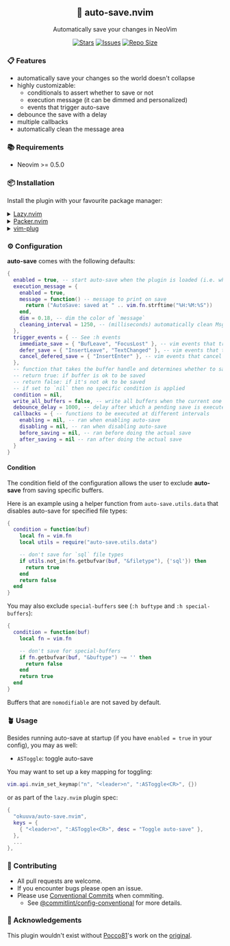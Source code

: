 <p align="center">
  <h2 align="center">🧶 auto-save.nvim</h2>
</p>

<p align="center">
  Automatically save your changes in NeoVim
</p>

<p align="center">
  <a href="https://github.com/okuuva/auto-save.nvim/stargazers">
    <img alt="Stars" src="https://img.shields.io/github/stars/okuuva/auto-save.nvim?style=for-the-badge&logo=starship&color=C9CBFF&logoColor=D9E0EE&labelColor=302D41"></a>
  <a href="https://github.com/okuuva/auto-save.nvim/issues">
    <img alt="Issues" src="https://img.shields.io/github/issues/okuuva/auto-save.nvim?style=for-the-badge&logo=bilibili&color=F5E0DC&logoColor=D9E0EE&labelColor=302D41"></a>
  <a href="https://github.com/okuuva/auto-save.nvim">
    <img alt="Repo Size" src="https://img.shields.io/github/repo-size/okuuva/auto-save.nvim?color=%23DDB6F2&label=SIZE&logo=codesandbox&style=for-the-badge&logoColor=D9E0EE&labelColor=302D41"/></a>
</p>

### 📋 Features

- automatically save your changes so the world doesn't collapse
- highly customizable:
  - conditionals to assert whether to save or not
  - execution message (it can be dimmed and personalized)
  - events that trigger auto-save
- debounce the save with a delay
- multiple callbacks
- automatically clean the message area

### 📚 Requirements

- Neovim >= 0.5.0

### 📦 Installation

Install the plugin with your favourite package manager:

<details>
  <summary><a href="https://github.com/folke/lazy.nvim">Lazy.nvim</a></summary>

```lua
{
  "okuuva/auto-save.nvim",
  cmd = "ASToggle", -- optional for lazy loading on command
  event = { "InsertLeave", "TextChanged" } -- optional for lazy loading on trigger events
  opts = {
    -- your config goes here
    -- or just leave it empty :)
  },
},
```

</details>

<details>
  <summary><a href="https://github.com/wbthomason/packer.nvim">Packer.nvim</a></summary>

```lua
use({
  "okuuva/auto-save.nvim",
  config = function()
   require("auto-save").setup {
     -- your config goes here
     -- or just leave it empty :)
   }
  end,
})
```

</details>

<details>
  <summary><a href="https://github.com/junegunn/vim-plug">vim-plug</a></summary>

```vim
Plug 'okuuva/auto-save.nvim'
lua << EOF
  require("auto-save").setup {
    -- your config goes here
    -- or just leave it empty :)
  }
EOF
```

</details>

### ⚙️ Configuration

**auto-save** comes with the following defaults:

```lua
{
  enabled = true, -- start auto-save when the plugin is loaded (i.e. when your package manager loads it)
  execution_message = {
    enabled = true,
    message = function() -- message to print on save
      return ("AutoSave: saved at " .. vim.fn.strftime("%H:%M:%S"))
    end,
    dim = 0.18, -- dim the color of `message`
    cleaning_interval = 1250, -- (milliseconds) automatically clean MsgArea after displaying `message`. See :h MsgArea
  },
  trigger_events = { -- See :h events
    immediate_save = { "BufLeave", "FocusLost" }, -- vim events that trigger an immediate save
    defer_save = { "InsertLeave", "TextChanged" }, -- vim events that trigger a deferred save (saves after `debounce_delay`)
    cancel_defered_save = { "InsertEnter" }, -- vim events that cancel a pending deferred save
  },
  -- function that takes the buffer handle and determines whether to save the current buffer or not
  -- return true: if buffer is ok to be saved
  -- return false: if it's not ok to be saved
  -- if set to `nil` then no specific condition is applied
  condition = nil,
  write_all_buffers = false, -- write all buffers when the current one meets `condition`
  debounce_delay = 1000, -- delay after which a pending save is executed
  callbacks = { -- functions to be executed at different intervals
    enabling = nil, -- ran when enabling auto-save
    disabling = nil, -- ran when disabling auto-save
    before_saving = nil, -- ran before doing the actual save
    after_saving = nil -- ran after doing the actual save
  }
}
```

#### Condition
The condition field of the configuration allows the user to exclude **auto-save** from saving specific buffers.

Here is an example using a helper function from `auto-save.utils.data` that disables auto-save for specified file types:
```lua
{
  condition = function(buf)
    local fn = vim.fn
    local utils = require("auto-save.utils.data")

    -- don't save for `sql` file types
    if utils.not_in(fn.getbufvar(buf, "&filetype"), {'sql'}) then
      return true
    end
    return false
  end
}
```

You may also exclude `special-buffers` see (`:h buftype` and `:h special-buffers`):
```lua
{
  condition = function(buf)
    local fn = vim.fn

    -- don't save for special-buffers
    if fn.getbufvar(buf, "&buftype") ~= '' then
      return false
    end
    return true
  end
}
```

Buffers that are `nomodifiable` are not saved by default.

### 🪴 Usage

Besides running auto-save at startup (if you have `enabled = true` in your config), you may as well:

- `ASToggle`: toggle auto-save

You may want to set up a key mapping for toggling:

```lua
vim.api.nvim_set_keymap("n", "<leader>n", ":ASToggle<CR>", {})
```

or as part of the `lazy.nvim` plugin spec:

```lua
{
  "okuuva/auto-save.nvim",
  keys = {
    { "<leader>n", ":ASToggle<CR>", desc = "Toggle auto-save" },
  },
  ...
},

```


### 🤝 Contributing

- All pull requests are welcome.
- If you encounter bugs please open an issue.
- Please use [Conventional Commits](https://www.conventionalcommits.org/en/v1.0.0/) when commiting.
  - See [@commitlint/config-conventional](https://github.com/conventional-changelog/commitlint/tree/master/@commitlint/config-conventional) for more details.

### 👋 Acknowledgements

This plugin wouldn't exist without [Pocco81](https://github.com/Pocco81)'s work on the [original](https://github.com/Pocco81/auto-save.nvim).
